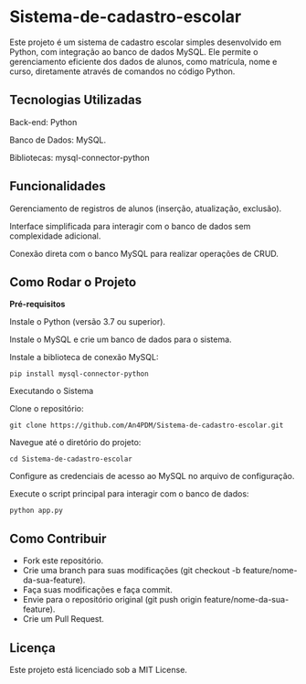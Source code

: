 # Sistema-de-cadastro-escolar
<p> Este projeto é um sistema de cadastro escolar simples desenvolvido em Python, com integração ao banco de dados MySQL. Ele permite o gerenciamento eficiente dos dados de alunos, como matrícula, nome e curso, diretamente através de comandos no código Python. </p>

## Tecnologias Utilizadas
<p> Back-end: Python </p>
<p> Banco de Dados: MySQL. </p>
<p> Bibliotecas: mysql-connector-python </p>

## Funcionalidades
<p> Gerenciamento de registros de alunos (inserção, atualização, exclusão). </p>
<p> Interface simplificada para interagir com o banco de dados sem complexidade adicional. </p>
<p> Conexão direta com o banco MySQL para realizar operações de CRUD. </p>

## Como Rodar o Projeto
**Pré-requisitos**
<p> Instale o Python (versão 3.7 ou superior).</p>
<p> Instale o MySQL e crie um banco de dados para o sistema. </p>
<p> Instale a biblioteca de conexão MySQL: </p>


```
pip install mysql-connector-python
```
<p> Executando o Sistema </p>
<p> Clone o repositório: </p>

```
git clone https://github.com/An4PDM/Sistema-de-cadastro-escolar.git
```

<p> Navegue até o diretório do projeto:</p>

```
cd Sistema-de-cadastro-escolar
```

<p> Configure as credenciais de acesso ao MySQL no arquivo de configuração. </p>

<p> Execute o script principal para interagir com o banco de dados: </p>

```
python app.py
```

## Como Contribuir
<ul>
  <li> Fork este repositório. </li>
  <li> Crie uma branch para suas modificações (git checkout -b feature/nome-da-sua-feature). </li>
  <li> Faça suas modificações e faça commit. </li>
  <li> Envie para o repositório original (git push origin feature/nome-da-sua-feature). </li>
  <li> Crie um Pull Request. </li>
</ul>

## Licença
Este projeto está licenciado sob a MIT License.

